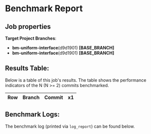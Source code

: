 # Benchmark Report

## Job properties

**Target Project Branches**:
- **bm-uniform-interface**(d9d1901) **[BASE_BRANCH]**
- **bm-uniform-interface**(d9d1901) **[BASE_BRANCH]**

## Results Table:

Below is a table of this job's results. The table shows the
performance indicators of the N (N >= 2) commits benchmarked.

| Row | Branch |  Commit |  x1 | 
| --- | --------- |  --------- |  --------- | 


## Benchmark Logs:

The benchmark log (printed via `log_report`) can be found below.

```
```
